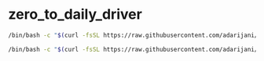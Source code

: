 # zero_to_daily_driver
```sh
/bin/bash -c "$(curl -fsSL https://raw.githubusercontent.com/adarijani/zero_to_daily_driver/main/install_brew.sh)"
```

```sh
/bin/bash -c "$(curl -fsSL https://raw.githubusercontent.com/adarijani/zero_to_daily_driver/main/backup.sh)"
```
